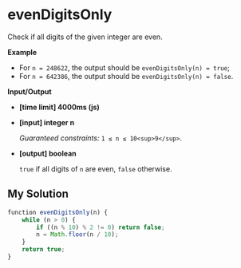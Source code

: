 # evenDigitsOnly
﻿Check if all digits of the given integer are even.

**Example**

*   For `n = 248622`, the output should be
    `evenDigitsOnly(n) = true`;
*   For `n = 642386`, the output should be
    `evenDigitsOnly(n) = false`.

**Input/Output**

*   **[time limit] 4000ms (js)**

*   **[input] integer n**

    _Guaranteed constraints:_
    `1 ≤ n ≤ 10<sup>9</sup>`.

*   **[output] boolean**

    `true` if all digits of `n` are even, `false` otherwise.


## My Solution
```javascript
﻿function evenDigitsOnly(n) {
    while (n > 0) {
        if ((n % 10) % 2 != 0) return false;
        n = Math.floor(n / 10);
    }
    return true;
}
​
```
